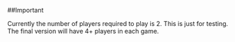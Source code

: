 ##Important

Currently the number of players required to play is 2. This is just for testing. The final version will have 4+ players in each game.
